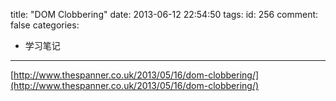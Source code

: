 title: "DOM Clobbering"
date: 2013-06-12 22:54:50
tags:
id: 256
comment: false
categories:
  - 学习笔记
---

[http://www.thespanner.co.uk/2013/05/16/dom-clobbering/](http://www.thespanner.co.uk/2013/05/16/dom-clobbering/)